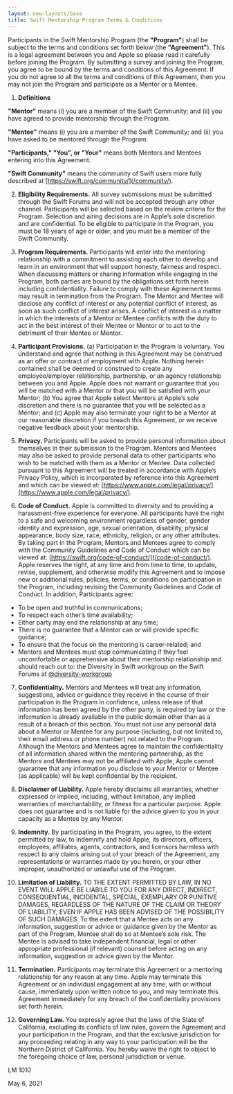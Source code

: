 ```yaml
---
layout: new-layouts/base
title: Swift Mentorship Program Terms & Conditions
---
```


Participants in the Swift Mentorship Program (the **"Program"**) shall be subject to the terms and conditions set forth below (the **"Agreement"**). This is a legal agreement between you and Apple so please read it carefully before joining the Program. By submitting a survey and joining the Program, you agree to be bound by the terms and conditions of this Agreement. If you do not agree to all the terms and conditions of this Agreement, then you may not join the Program and participate as a Mentor or a Mentee.

1. **Definitions**

**"Mentor"** means (i) you are a member of the Swift Community; and (ii) you have agreed to provide mentorship through the Program.

**"Mentee"** means (i) you are a member of the Swift Community; and (ii) you have asked to be mentored through the Program.

**"Participants," "You", or "Your"** means both Mentors and Mentees entering into this Agreement.

**"Swift Community"** means the community of Swift users more fully described at [https://swift.org/community/](/community/).

2. **Eligibility Requirements.** All survey submissions must be submitted through the Swift Forums and will not be accepted through any other channel. Participants will be selected based on the review criteria for the Program. Selection and airing decisions are in Apple’s sole discretion and are confidential. To be eligible to participate in the Program, you must be 18 years of age or older, and you must be a member of the Swift Community.

3. **Program Requirements.**  Participants will enter into the mentoring relationship with a commitment to assisting each other to develop and learn in an environment that will support honesty, fairness and respect. When discussing matters or sharing information while engaging in the Program, both parties are bound by the obligations set forth herein including confidentiality. Failure to comply with these Agreement terms may result in termination from the Program. The Mentor and Mentee will disclose any conflict of interest or any potential conflict of interest, as soon as such conflict of interest arises. A conflict of interest is a matter in which the interests of a Mentor or Mentee conflicts with the duty to act in the best interest of their Mentee or Mentor or to act to the detriment of their Mentee or Mentor.

4. **Participant Provisions.**  (a) Participation in the Program is voluntary. You understand and agree that nothing in this Agreement may be construed as an offer or contract of employment with Apple. Nothing herein contained shall be deemed or construed to create any employee/employer relationship, partnership, or an agency relationship between you and Apple. Apple does not warrant or guarantee that you will be matched with a Mentor or that you will be satisfied with your Mentor; (b) You agree that Apple select Mentors at Apple’s sole discretion and there is no guarantee that you will be selected as a Mentor; and (c) Apple may also terminate your right to be a Mentor at our reasonable discretion if you breach this Agreement, or we receive negative feedback about your mentorship.

5. **Privacy.**  Participants will be asked to provide personal information about themselves in their submission to the Program. Mentors and Mentees may also be asked to provide personal data to other participants who wish to be matched with them as a Mentor or Mentee. Data collected pursuant to this Agreement will be treated in accordance with Apple’s Privacy Policy, which is incorporated by reference into this Agreement and which can be viewed at: [https://www.apple.com/legal/privacy/](https://www.apple.com/legal/privacy/).

6. **Code of Conduct.** Apple is committed to diversity and to providing a harassment-free experience for everyone. All participants have the right to a safe and welcoming environment regardless of gender, gender identity and expression, age, sexual orientation, disability, physical appearance, body size, race, ethnicity, religion, or any other attributes. By taking part in the Program, Mentors and Mentees agree to comply with the Community Guidelines and Code of Conduct which can be viewed at: [https://swift.org/code-of-conduct/](/code-of-conduct/). Apple reserves the right, at any time and from time to time, to update, revise, supplement, and otherwise modify this Agreement and to impose new or additional rules, policies, terms, or conditions on participation in the Program, including revising the Community Guidelines and Code of Conduct. In addition, Participants agree:
  * To be open and truthful in communications;
  * To respect each other’s time availability;
  * Either party may end the relationship at any time;
  * There is no guarantee that a Mentor can or will provide specific guidance;
  * To ensure that the focus on the mentoring is career-related; and
  * Mentors and Mentees must stop communicating if they feel uncomfortable or apprehensive about their mentorship relationship and should reach out to: the Diversity in Swift workgroup on the Swift Forums at [@diversity-workgroup](https://forums.swift.org/new-message?groupname=diversity-workgroup)

7. **Confidentiality.** Mentors and Mentees will treat any information, suggestions, advice or guidance they receive in the course of their participation in the Program in confidence, unless release of that information has been agreed by the other party, is required by law or the information is already available in the public domain other than as a result of a breach of this section. You must not use any personal data about a Mentor or Mentee for any purpose (including, but not limited to, their email address or phone number) not related to the Program. Although the Mentors and Mentees agree to maintain the confidentiality of all information shared within the mentoring partnership, as the Mentors and Mentees may not be affiliated with Apple, Apple cannot guarantee that any information you disclose to your Mentor or Mentee (as applicable) will be kept confidential by the recipient.

8. **Disclaimer of Liability.** Apple hereby disclaims all warranties, whether expressed or implied, including, without limitation, any implied warranties of merchantability, or fitness for a particular purpose. Apple does not guarantee and is not liable for the advice given to you in your capacity as a Mentee by any Mentor.

9. **Indemnity.** By participating in the Program, you agree, to the extent permitted by law, to indemnify and hold Apple, its directors, officers, employees, affiliates, agents, contractors, and licensors harmless with respect to any claims arising out of your breach of the Agreement, any representations or warranties made by you herein, or your other improper, unauthorized or unlawful use of the Program.

10. **Limitation of Liability.** TO THE EXTENT PERMITTED BY LAW, IN NO EVENT WILL APPLE BE LIABILE TO YOU FOR ANY DIRECT, INDIRECT, CONSEQUENTIAL, INCIDENTAL, SPECIAL, EXEMPLARY OR PUNITIVE DAMAGES, REGARDLESS OF THE NATURE OF THE CLAIM OR THEORY OF LIABILITY, EVEN IF APPLE HAS BEEN ADVISED OF THE POSSIBILITY OF SUCH DAMAGES. To the extent that a Mentee acts on any information, suggestion or advice or guidance given by the Mentor as part of the Program, Mentee shall do so at Mentee’s sole risk. The Mentee is advised to take independent financial, legal or other appropriate professional (if relevant) counsel before acting on any information, suggestion or advice given by the Mentor.

11. **Termination.** Participants may terminate this Agreement or a mentoring relationship for any reason at any time. Apple may terminate this Agreement or an individual engagement at any time, with or without cause, immediately upon written notice to you, and may terminate this Agreement immediately for any breach of the confidentiality provisions set forth herein.

12. **Governing Law.** You expressly agree that the laws of the State of California, excluding its conflicts of law rules, govern the Agreement and your participation in the Program, and that the exclusive jurisdiction for any proceeding relating in any way to your participation will be the Northern District of California. You hereby waive the right to object to the foregoing choice of law, personal jurisdiction or venue.

LM 1010

May 6, 2021

